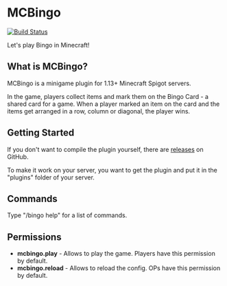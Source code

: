 # MCBingo

[![Build Status](https://travis-ci.org/Sunbread/MCBingo.svg?branch=master)](https://travis-ci.org/Sunbread/MCBingo)

Let's play Bingo in Minecraft!

## What is MCBingo?

MCBingo is a minigame plugin for 1.13+ Minecraft Spigot servers.

In the game, players collect items and mark them on the Bingo Card - a shared card for a game. When a player marked an item on the card and the items get arranged in a row, column or diagonal, the player wins.

## Getting Started

If you don't want to compile the plugin yourself, there are [releases](https://github.com/Sunbread/MCBingo/releases) on GitHub.

To make it work on your server, you want to get the plugin and put it in the "plugins" folder of your server.

## Commands

Type "/bingo help" for a list of commands.

## Permissions

- **mcbingo.play** - Allows to play the game. Players have this permission by default.
- **mcbingo.reload** - Allows to reload the config. OPs have this permission by default.
